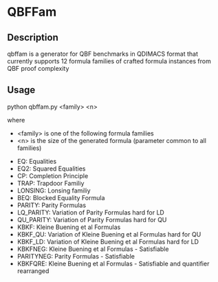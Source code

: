 <h1>QBFFam</h1>

<h2>Description</h2>

qbffam is a generator for QBF benchmarks in QDIMACS format
that currently supports 12 formula families of crafted formula instances
from QBF proof complexity

<h2>Usage</h2>

python qbffam.py &lt;family&gt; &lt;n&gt;

where 
<ul>
<li>&lt;family&gt; is one of the following formula families</li>
<li>&lt;n&gt; is the size of the generated formula (parameter common to all families)</li>
</ul>

<ul>
<li>EQ:          Equalities</li>
<li>EQ2:         Squared Equalities</li>
<li>CP:          Completion Principle</li>
<li>TRAP:        Trapdoor Familiy</li>
<li>LONSING:     Lonsing familiy</li>
<li>BEQ:         Blocked Equality Formula</li>
<li>PARITY:      Parity Formulas</li>
<li>LQ_PARITY:   Variation of Parity Formulas hard for LD</li>
<li>QU_PARITY:   Variation of Parity Formulas hard for QU</li>
<li>KBKF:        Kleine Buening et al Formulas</li>
<li>KBKF_QU:     Variation of Kleine Buening et al Formulas hard for QU</li>
<li>KBKF_LD:     Variation of Kleine Buening et al Formulas hard for LD</li>
<li>KBKFNEG:     Kleine Buening et al Formulas - Satisfiable</li>
<li>PARITYNEG:   Parity Formulas - Satisfiable</li>
<li>KBKFQRE:     Kleine Buening et al Formulas - Satisfiable and quantifier rearranged</li>
</ul>


